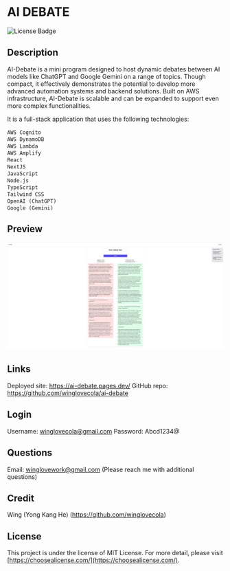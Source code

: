 # AI DEBATE
![License Badge](https://img.shields.io/badge/license-MIT%20License-lightgreen)


## Description

AI-Debate is a mini program designed to host dynamic debates between AI models like ChatGPT and Google Gemini on a range of topics. Though compact, it effectively demonstrates the potential to develop more advanced automation systems and backend solutions. Built on AWS infrastructure, AI-Debate is scalable and can be expanded to support even more complex functionalities.

It is a full-stack application that uses the following technologies:
```
AWS Cognito
AWS DynamoDB
AWS Lambda
AWS Amplify
React
NextJS
JavaScript
Node.js
TypeScript
Tailwind CSS
OpenAI (ChatGPT)
Google (Gemini)
```

## Preview

![Screenshot 1](https://github.com/winglovecola/ai-debate/blob/main/public/assets/screenshots/ss1.jpg?raw=true)



## Links
Deployed site: https://ai-debate.pages.dev/
GitHub repo: https://github.com/winglovecola/ai-debate


## Login
Username: winglovecola@gmail.com
Password: Abcd1234@

## Questions

Email: winglovework@gmail.com (Please reach me with additional questions)



## Credit

Wing (Yong Kang He) (https://github.com/winglovecola)


## License

This project is under the license of MIT License. For more detail, please visit [https://choosealicense.com/](https://choosealicense.com/).


